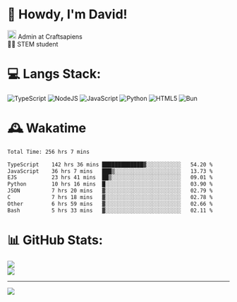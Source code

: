 # 👋 Howdy, I'm David!
<img src="https://cdn.discordapp.com/role-icons/959259258829021255/243d02ee3fbd0821de14bf13a0cde87b.webp?size=2048" height=20> Admin at Craftsapiens<br>👨‍🔬 STEM student

# 💻 Langs Stack:
![TypeScript](https://img.shields.io/badge/typescript-%23007ACC.svg?style=for-the-badge&logo=typescript&logoColor=white) ![NodeJS](https://img.shields.io/badge/node.js-6DA55F?style=for-the-badge&logo=node.js&logoColor=white) ![JavaScript](https://img.shields.io/badge/javascript-%23323330.svg?style=for-the-badge&logo=javascript&logoColor=%23F7DF1E) ![Python](https://img.shields.io/badge/python-3670A0?style=for-the-badge&logo=python&logoColor=ffdd54)  ![HTML5](https://img.shields.io/badge/html5-%23E34F26.svg?style=for-the-badge&logo=html5&logoColor=white) ![Bun](https://img.shields.io/badge/Bun-%23000000.svg?style=for-the-badge&logo=bun&logoColor=white) 

# 🕰️ Wakatime 
<!--START_SECTION:waka-->

```txt
Total Time: 256 hrs 7 mins

TypeScript    142 hrs 36 mins █████████████▓░░░░░░░░░░░   54.20 %
JavaScript    36 hrs 7 mins   ███▒░░░░░░░░░░░░░░░░░░░░░   13.73 %
EJS           23 hrs 41 mins  ██▒░░░░░░░░░░░░░░░░░░░░░░   09.01 %
Python        10 hrs 16 mins  █░░░░░░░░░░░░░░░░░░░░░░░░   03.90 %
JSON          7 hrs 20 mins   ▓░░░░░░░░░░░░░░░░░░░░░░░░   02.79 %
C             7 hrs 18 mins   ▓░░░░░░░░░░░░░░░░░░░░░░░░   02.78 %
Other         6 hrs 59 mins   ▓░░░░░░░░░░░░░░░░░░░░░░░░   02.66 %
Bash          5 hrs 33 mins   ▓░░░░░░░░░░░░░░░░░░░░░░░░   02.11 %
```

<!--END_SECTION:waka-->

# 📊 GitHub Stats:

![](https://github-readme-stats.vercel.app/api?username=davidcanas&theme=dark&hide_border=false&count_private=true)<br/>
![](https://github-readme-stats.vercel.app/api/top-langs/?username=davidcanas&theme=dark&hide_border=false&include_all_commits=true&count_private=true&layout=compact)

---
[![](https://visitcount.itsvg.in/api?id=davidcanas&icon=0&color=0)](https://visitcount.itsvg.in)

